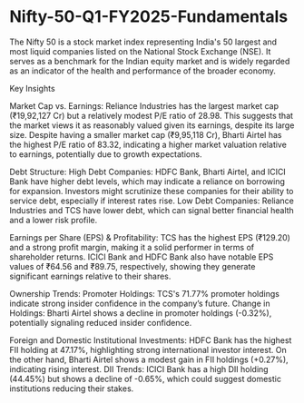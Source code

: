 # Nifty-50-Q1-FY2025-Fundamentals
The Nifty 50 is a stock market index representing India's 50 largest and most liquid companies listed on the National Stock Exchange (NSE). It serves as a benchmark for the Indian equity market and is widely regarded as an indicator of the health and performance of the broader economy. 

Key Insights 

Market Cap vs. Earnings:
Reliance Industries has the largest market cap (₹19,92,127 Cr) but a relatively modest P/E ratio of 28.98. This suggests that the market views it as reasonably valued given its earnings, despite its large size.
Despite having a smaller market cap (₹9,95,118 Cr), Bharti Airtel has the highest P/E ratio of 83.32, indicating a higher market valuation relative to earnings, potentially due to growth expectations.

Debt Structure:
High Debt Companies: HDFC Bank, Bharti Airtel, and ICICI Bank have higher debt levels, which may indicate a reliance on borrowing for expansion. Investors might scrutinize these companies for their ability to service debt, especially if interest rates rise.
Low Debt Companies: Reliance Industries and TCS have lower debt, which can signal better financial health and a lower risk profile.

Earnings per Share (EPS) & Profitability:
TCS has the highest EPS (₹129.20) and a strong profit margin, making it a solid performer in terms of shareholder returns.
ICICI Bank and HDFC Bank also have notable EPS values of ₹64.56 and ₹89.75, respectively, showing they generate significant earnings relative to their shares.

Ownership Trends:
Promoter Holdings: TCS's 71.77% promoter holdings indicate strong insider confidence in the company’s future. 
Change in Holdings: Bharti Airtel shows a decline in promoter holdings (-0.32%), potentially signaling reduced insider confidence.

Foreign and Domestic Institutional Investments:
HDFC Bank has the highest FII holding at 47.17%, highlighting strong international investor interest. On the other hand, Bharti Airtel shows a modest gain in FII holdings (+0.27%), indicating rising interest.
DII Trends: ICICI Bank has a high DII holding (44.45%) but shows a decline of -0.65%, which could suggest domestic institutions reducing their stakes.

